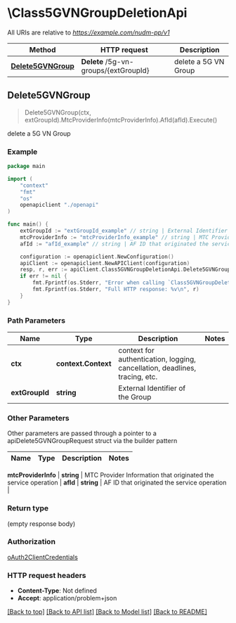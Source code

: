 # \Class5GVNGroupDeletionApi

All URIs are relative to *https://example.com/nudm-pp/v1*

Method | HTTP request | Description
------------- | ------------- | -------------
[**Delete5GVNGroup**](Class5GVNGroupDeletionApi.md#Delete5GVNGroup) | **Delete** /5g-vn-groups/{extGroupId} | delete a 5G VN Group



## Delete5GVNGroup

> Delete5GVNGroup(ctx, extGroupId).MtcProviderInfo(mtcProviderInfo).AfId(afId).Execute()

delete a 5G VN Group

### Example

```go
package main

import (
    "context"
    "fmt"
    "os"
    openapiclient "./openapi"
)

func main() {
    extGroupId := "extGroupId_example" // string | External Identifier of the Group
    mtcProviderInfo := "mtcProviderInfo_example" // string | MTC Provider Information that originated the service operation (optional)
    afId := "afId_example" // string | AF ID that originated the service operation (optional)

    configuration := openapiclient.NewConfiguration()
    apiClient := openapiclient.NewAPIClient(configuration)
    resp, r, err := apiClient.Class5GVNGroupDeletionApi.Delete5GVNGroup(context.Background(), extGroupId).MtcProviderInfo(mtcProviderInfo).AfId(afId).Execute()
    if err != nil {
        fmt.Fprintf(os.Stderr, "Error when calling `Class5GVNGroupDeletionApi.Delete5GVNGroup``: %v\n", err)
        fmt.Fprintf(os.Stderr, "Full HTTP response: %v\n", r)
    }
}
```

### Path Parameters


Name | Type | Description  | Notes
------------- | ------------- | ------------- | -------------
**ctx** | **context.Context** | context for authentication, logging, cancellation, deadlines, tracing, etc.
**extGroupId** | **string** | External Identifier of the Group | 

### Other Parameters

Other parameters are passed through a pointer to a apiDelete5GVNGroupRequest struct via the builder pattern


Name | Type | Description  | Notes
------------- | ------------- | ------------- | -------------

 **mtcProviderInfo** | **string** | MTC Provider Information that originated the service operation | 
 **afId** | **string** | AF ID that originated the service operation | 

### Return type

 (empty response body)

### Authorization

[oAuth2ClientCredentials](../README.md#oAuth2ClientCredentials)

### HTTP request headers

- **Content-Type**: Not defined
- **Accept**: application/problem+json

[[Back to top]](#) [[Back to API list]](../README.md#documentation-for-api-endpoints)
[[Back to Model list]](../README.md#documentation-for-models)
[[Back to README]](../README.md)

